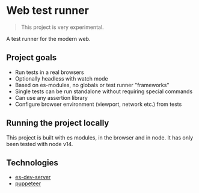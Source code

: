 # Web test runner

> This project is very experimental.

A test runner for the modern web.

## Project goals

- Run tests in a real browsers
- Optionally headless with watch mode
- Based on es-modules, no globals or test runner "frameworks"
- Single tests can be run standalone without requiring special commands
- Can use any assertion library
- Configure browser environment (viewport, network etc.) from tests

## Running the project locally

This project is built with es modules, in the browser and in node. It has only been tested with node v14.

## Technologies

- [es-dev-server](https://www.npmjs.com/package/es-dev-server)
- [puppeteer](https://www.npmjs.com/package/puppeteer)

